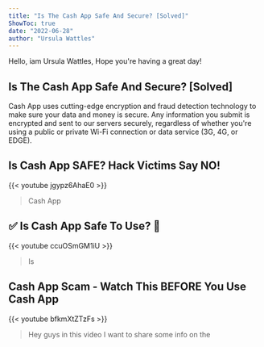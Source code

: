 ```yaml
---
title: "Is The Cash App Safe And Secure? [Solved]"
ShowToc: true 
date: "2022-06-28"
author: "Ursula Wattles" 
---
```


Hello, iam Ursula Wattles, Hope you're having a great day!
## Is The Cash App Safe And Secure? [Solved]
Cash App uses cutting-edge encryption and fraud detection technology to make sure your data and money is secure. Any information you submit is encrypted and sent to our servers securely, regardless of whether you're using a public or private Wi-Fi connection or data service (3G, 4G, or EDGE).

## Is Cash App SAFE? Hack Victims Say NO!
{{< youtube jgypz6AhaE0 >}}
>Cash App

## ✅  Is Cash App Safe To Use?  🔴
{{< youtube ccuOSmGM1iU >}}
>Is 

## Cash App Scam - Watch This BEFORE You Use Cash App
{{< youtube bfkmXtZTzFs >}}
>Hey guys in this video I want to share some info on the 


